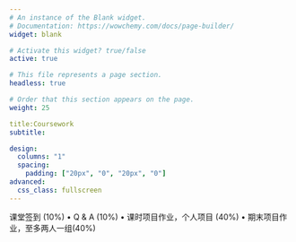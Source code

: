 ```yaml
---
# An instance of the Blank widget.
# Documentation: https://wowchemy.com/docs/page-builder/
widget: blank

# Activate this widget? true/false
active: true

# This file represents a page section.
headless: true

# Order that this section appears on the page.
weight: 25

title:Coursework
subtitle:

design:
  columns: "1"
  spacing:
    padding: ["20px", "0", "20px", "0"]
advanced:
  css_class: fullscreen
---
```


课堂签到 (10%)
• Q & A (10%)
• 课时项目作业，个人项目 (40%)
• 期末项目作业，至多两人一组(40%)
